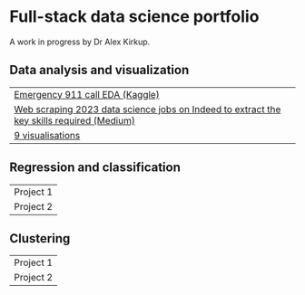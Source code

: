 # Full-stack data science portfolio
A work in progress by Dr Alex Kirkup.

## Data analysis and visualization
<table>
<tr>
  <td>
    <a href='https://www.kaggle.com/code/alexkirkup/emergency-911-call-eda'>Emergency 911 call EDA (Kaggle)</a>
  </td>
</tr>
<tr>
  <td>
    <a href='https://medium.com/@alex.kirkup/web-scraping-2023-data-science-jobs-listings-to-extract-the-key-skills-required-2359bfab176e'>Web scraping 2023 data science jobs on Indeed to extract the key skills required (Medium)</a>
  </td>
</tr>
<tr>
  <td>
    <a href='#'>9 visualisations</a>
  </td>
</tr>
</table>

## Regression and classification
<table>
<tr>
  <td>
    Project 1
  </td>
</tr>
<tr>
  <td>
    Project 2
  </td>
</tr>
</table>

## Clustering
<table>
<tr>
  <td>
    Project 1
  </td>
</tr>
<tr>
  <td>
    Project 2
  </td>
</tr>
</table>
